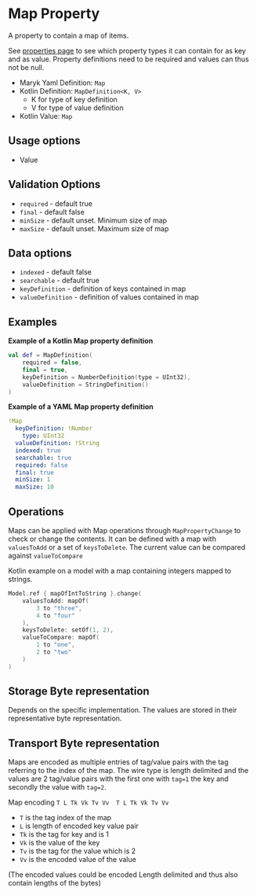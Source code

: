 # Map Property
A property to contain a map of items. 

See [properties page](../properties.md) to see which property types it can contain for
as key and as value. Property definitions need to be required and values can thus not
be null.

- Maryk Yaml Definition: `Map`
- Kotlin Definition: `MapDefinition<K, V>` 
    - K for type of key definition 
    - V for type of value definition
- Kotlin Value: `Map`

## Usage options
- Value

## Validation Options
- `required` - default true
- `final` - default false
- `minSize` - default unset. Minimum size of map
- `maxSize` - default unset. Maximum size of map

## Data options
- `indexed` - default false
- `searchable` - default true
- `keyDefinition` - definition of keys contained in map
- `valueDefinition` - definition of values contained in map

## Examples

**Example of a Kotlin Map property definition**
```kotlin
val def = MapDefinition(
    required = false,
    final = true,
    keyDefinition = NumberDefinition(type = UInt32),
    valueDefinition = StringDefinition()
)
```

**Example of a YAML Map property definition**
```yaml
!Map
  keyDefinition: !Number
    type: UInt32
  valueDefinition: !String
  indexed: true
  searchable: true
  required: false
  final: true
  minSize: 1
  maxSize: 10
```


## Operations
Maps can be applied with Map operations through `MapPropertyChange` to check
or change the contents. It can be defined with a map with `valuesToAdd` or a set of 
`keysToDelete`. The current value can be compared against `valueToCompare`

Kotlin example on a model with a map containing integers mapped to strings.
```kotlin
Model.ref { mapOfIntToString }.change(
    valuesToAdd: mapOf(
        3 to "three",
        4 to "four"
    ),
    keysToDelete: setOf(1, 2),
    valueToCompare: mapOf(
        1 to "one",
        2 to "two"
    )
)
```

## Storage Byte representation
Depends on the specific implementation. The values are stored in their representative byte 
representation.

## Transport Byte representation
Maps are encoded as multiple entries of tag/value pairs with the tag referring to the index
of the map. The wire type is length delimited and the values are 2 tag/value pairs with the
first one with `tag=1` the key and secondly the value with `tag=2`.

Map encoding
``` T L Tk Vk Tv Vv  T L Tk Vk Tv Vv ```

- `T` is the tag index of the map
- `L` is length of encoded key value pair
- `Tk` is the tag for key and is 1
- `Vk` is the value of the key
- `Tv` is the tag for the value which is 2
- `Vv` is the encoded value of the value

(The encoded values could be encoded Length delimited and thus also contain lengths of the bytes)
